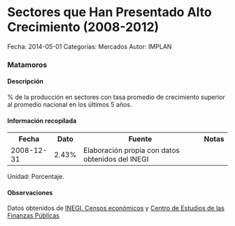 Sectores que Han Presentado Alto Crecimiento (2008-2012)
=====

Fecha: 2014-05-01
Categorías: Mercados
Autor: IMPLAN

### Matamoros

#### Descripción

% de la producción en sectores con tasa promedio de crecimiento superior al promedio nacional en los últimos 5 años.

#### Información recopilada

<table class="table table-hover table-bordered">
  <tr><th>Fecha</th><th>Dato</th><th>Fuente</th><th>Notas</th></tr>
  <tr><td>2008-12-31</td><td>2.43%</td><td>Elaboración propia con datos obtenidos del INEGI</td><td></td></tr>
</table>

Unidad: Porcentaje.

#### Observaciones

Datos obtenidos de [INEGI. Censos económicos](http://www3.inegi.org.mx/sistemas/saic/) y [Centro de Estudios de las Finanzas Públicas](http://www.cefp.gob.mx/Pub_Macro_Estadisticas.htm)
